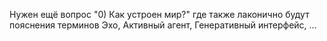 Нужен ещё вопрос "0) Как устроен мир?" где также лаконично будут пояснения терминов Эхо, Активный агент, Генеративный интерфейс, ... 